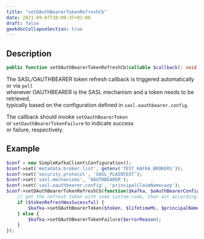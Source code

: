 ```yaml
---
title: "setOAuthBearerTokenRefreshCb"
date: 2021-09-07T10:09:37+01:00
draft: false
geekdocCollapseSection: true
---
```

## Description
```php
public function setOAuthBearerTokenRefreshCb(callable $callback): void {}
```
The SASL/OAUTHBEARER token refresh callback is triggered automatically or via `poll`  
whenever OAUTHBEARER is the SASL mechanism and a token needs to be retrieved,  
typically based on the configuration defined in `sasl.oauthbearer.config`.  
   
The callback should invoke `setOauthBearerToken`  
or `setOauthBearerTokenFailure` to indicate success  
or failure, respectively.
## Example
```php
$conf = new SimpleKafkaClient\Configuration();
$conf->set('metadata.broker.list', getenv('TEST_KAFKA_BROKERS'));
$conf->set('security.protocol', 'SASL_PLAINTEXT');
$conf->set('sasl.mechanisms', 'OAUTHBEARER');
$conf->set('sasl.oauthbearer.config', 'principalClaimName=azp');
$conf->setOAuthBearerTokenRefreshCb(function($kafka, $oAuthBearerConfig) {
    // get the refresh token with some custom code, then act accordingly
    if ($tokenRefreshWasSucessful) {
        $kafka->setOAuthBearerToken($token, $lifetimeMs, $principalName, $extensions);
    } else {
        $kafka->setOAuthBearerTokenFailure($errorReason);
    }
});
```